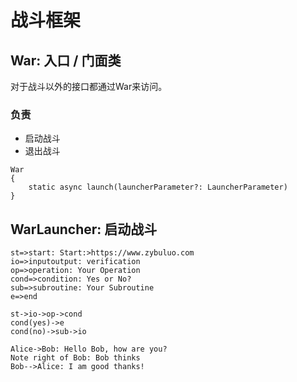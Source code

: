 # 战斗框架

## War: 入口 / 门面类 

对于战斗以外的接口都通过War来访问。

### 负责
* 启动战斗
* 退出战斗


```
War
{
    static async launch(launcherParameter?: LauncherParameter)
}
```


## WarLauncher: 启动战斗 



```flow
st=>start: Start:>https://www.zybuluo.com
io=>inputoutput: verification
op=>operation: Your Operation
cond=>condition: Yes or No?
sub=>subroutine: Your Subroutine
e=>end

st->io->op->cond
cond(yes)->e
cond(no)->sub->io
```

```seq
Alice->Bob: Hello Bob, how are you?
Note right of Bob: Bob thinks
Bob-->Alice: I am good thanks!
```
